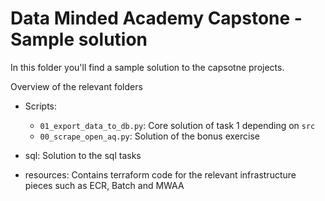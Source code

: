 # Data Minded Academy Capstone - Sample solution
In this folder you'll find a sample solution to the capsotne projects.

Overview of the relevant folders
- Scripts:
    - `01_export_data_to_db.py`: Core solution of task 1 depending on `src`
    - `00_scrape_open_aq.py`: Solution of the bonus exercise
    
- sql: Solution to the sql tasks
- resources: Contains terraform code for the relevant infrastructure pieces such as ECR, Batch and MWAA